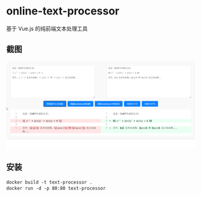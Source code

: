 # online-text-processor

基于 Vue.js 的纯前端文本处理工具

## 截图

![alt text](assets/image.png)

## 安装

```shell
docker build -t text-processor .
docker run -d -p 80:80 text-processor
```
